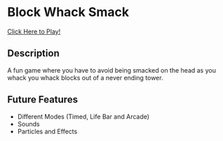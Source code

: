 # Block Whack Smack

[Click Here to Play!](https://phoenixxdevs.github.io/Block-Whack-Smack/ "My hi-score is 453")

## Description

A fun game where you have to avoid being smacked on the head as you whack you whack blocks out of a never ending tower.

## Future Features

- Different Modes (Timed, Life Bar and Arcade)
- Sounds
- Particles and Effects